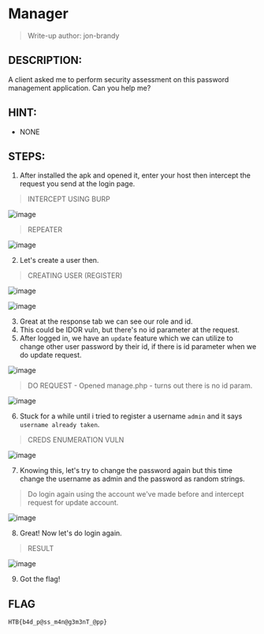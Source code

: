# Manager
> Write-up author: jon-brandy
## DESCRIPTION:
A client asked me to perform security assessment on this password management application. Can you help me?
## HINT:
- NONE
## STEPS:
1. After installed the apk and opened it, enter your host then intercept the request you send at the login page.

> INTERCEPT USING BURP

![image](https://github.com/jon-brandy/hackthebox/assets/70703371/560be545-6474-4322-bc41-77822acef9ed)

> REPEATER

![image](https://github.com/jon-brandy/hackthebox/assets/70703371/869047cc-a44f-4f98-a923-0af9c15ab141)


2. Let's create a user then.

> CREATING USER (REGISTER)

![image](https://github.com/jon-brandy/hackthebox/assets/70703371/859a7b5a-f716-4ae2-b8cf-4ba521c07b30)


![image](https://github.com/jon-brandy/hackthebox/assets/70703371/a91e7a13-02bd-4515-86d1-b44e0649ec4d)


3. Great at the response tab we can see our role and id.
4. This could be IDOR vuln, but there's no id parameter at the request.
5. After logged in, we have an `update` feature which we can utilize to change other user password by their id, if there is id parameter when we do update request.

![image](https://github.com/jon-brandy/hackthebox/assets/70703371/ebfef68a-a3af-4900-b41f-7cd697482898)


> DO REQUEST - Opened manage.php - turns out there is no id param.

![image](https://github.com/jon-brandy/hackthebox/assets/70703371/66e9f433-cdd4-40d6-8689-0e24b32eba04)


6. Stuck for a while until i tried to register a username `admin` and it says `username already taken`.

> CREDS ENUMERATION VULN

![image](https://github.com/jon-brandy/hackthebox/assets/70703371/bff4f3b1-517f-4457-a813-e45616fcb3c9)


7. Knowing this, let's try to change the password again but this time change the username as admin and the password as random strings.

> Do login again using the account we've made before and intercept request for update account.

![image](https://github.com/jon-brandy/hackthebox/assets/70703371/c8d725df-d2b7-46b6-ba1c-d4d1cc8640f2)


8. Great! Now let's do login again.

> RESULT

![image](https://github.com/jon-brandy/hackthebox/assets/70703371/5d8b9bc7-97d8-48b9-a43a-a9204216ef0c)


9. Got the flag!

## FLAG

```
HTB{b4d_p@ss_m4n@g3m3nT_@pp}
```

